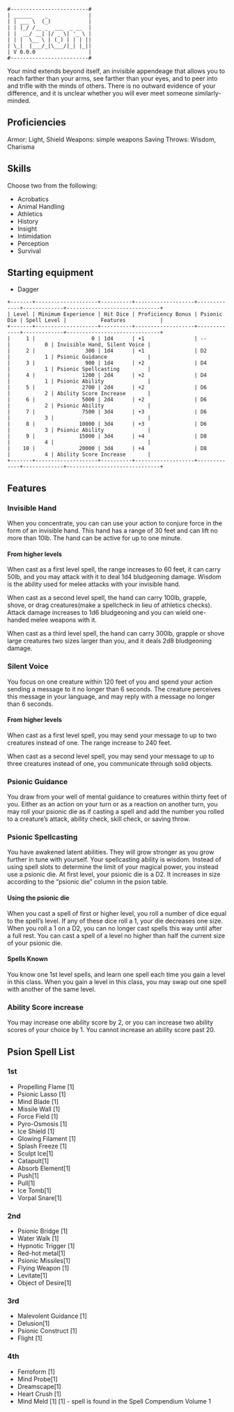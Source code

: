 ```
#-------------------------#
| ______    _             |
| | ___ \  (_)            |
| | |_/ /__ _  ___  _ __  |
| |  __/ __| |/ _ \| '_ \ |
| | |  \__ \ | (_) | | | ||
| \_|  |___/_|\___/|_| |_||
| V 0.0.0                 |
#-------------------------#
```
Your mind extends beyond itself, an invisible appendeage that allows you to
reach farther than your arms, see farther than your eyes, and to peer into and
trifle with the minds of others. There is no outward evidence of your
difference, and it is unclear whether you will ever meet someone
similarly-minded.

## Proficiencies
Armor: Light, Shield
Weapons: simple weapons
Saving Throws: Wisdom, Charisma

## Skills
Choose two from the following:
- Acrobatics
- Animal Handling
- Athletics
- History
- Insight
- Intimidation
- Perception
- Survival

## Starting equipment
- Dagger

```
+-------+--------------------+----------+-------------------+-------------+-------------+------------------------------+
| Level | Minimum Experience | Hit Dice | Proficiency Bonus | Psionic Die | Spell Level |           Features           |
+-------+--------------------+----------+-------------------+-------------+-------------+------------------------------+
|     1 |                  0 | 1d4      | +1                | --          |           0 | Invisible Hand, Silent Voice |
|     2 |                300 | 1d4      | +1                | D2          |           1 | Psionic Guidance             |
|     3 |                900 | 1d4      | +2                | D4          |           1 | Psionic Spellcasting         |
|     4 |               1200 | 2d4      | +2                | D4          |           1 | Psionic Ability              |
|     5 |               2700 | 2d4      | +2                | D6          |           2 | Ability Score Increase       |
|     6 |               5000 | 2d4      | +2                | D6          |           2 | Psionic Ability              |
|     7 |               7500 | 3d4      | +3                | D6          |           3 |                              |
|     8 |              10000 | 3d4      | +3                | D6          |           3 | Psionic Ability              |
|     9 |              15000 | 3d4      | +4                | D8          |           4 |                              |
|    10 |              20000 | 3d4      | +4                | D8          |           4 | Ability Score Increase       |
+-------+--------------------+----------+-------------------+-------------+-------------+------------------------------+
```

## Features


### Invisible Hand
When you concentrate, you can can use your action to conjure force in the form
of an invisible hand. This hand has a range of 30 feet and can lift no more 
than 10lb. The hand can be active for up to one minute.

#### From higher levels
When cast as a first level spell, the range increases to 60 feet, it can carry
50lb, and you may attack with it to deal 1d4 bludgeoning damage. Wisdom is
the ability used for melee attacks with your invisible hand.

When cast as a second level spell, the hand can carry 100lb, grapple, shove, or
drag creatures(make a spellcheck in lieu of athletics checks). Attack damage 
increases to 1d6 bludgeoning and you can wield one-handed melee weapons with it.

When cast as a third level spell, the hand can carry 300lb, grapple or shove
large creatures two sizes larger than you, and it deals 2d8 bludgeoning damage.

### Silent Voice
You focus on one creature within 120 feet of you and spend your action sending
a message to it no longer than 6 seconds. The creature perceives this message
in your language, and may reply with a message no longer than 6 seconds.

#### From higher levels
When cast as a first level spell, you may send your message to up to two
creatures instead of one. The range increase to 240 feet.

When cast as a second level spell, you may send your message to up to three
creatures instead of one, you communicate through solid objects.

### Psionic Guidance
You draw from your well of mental guidance to creatures within thirty feet of 
you. Either as an action on your turn or as a reaction on another turn, you may 
roll your psionic die as if casting a spell and add the number you rolled to a 
creature’s attack, ability check, skill check, or saving throw.

### Psionic Spellcasting
You have awakened latent abilities. They will grow stronger as you grow further
in tune with yourself. Your spellcasting ability is wisdom. Instead of using 
spell slots to determine the limit of your magical power, you instead use a 
psionic die. At first level, your psionic die is a D2. It increases in size 
according to the “psionic die” column in the psion table.


#### Using the psionic die
When you cast a spell of first or higher level, you roll a number of dice equal
to the spell’s level. If any of these dice roll a 1, your die decreases one 
size. When you roll a 1 on a D2, you can no longer cast spells this way until 
after a full rest. You can cast a spell of a level no higher than half the 
current size of your psionic die. 

#### Spells Known
You know one 1st level spells, and learn one spell each time you gain a level 
in this class. When you gain a level in this class, you may swap out one spell 
with another of the same level.

### Ability Score increase
You may increase one ability score by 2, or you can increase two ability scores 
of your choice by 1. You cannot increase an ability score past 20.

## Psion Spell List

### 1st
- Propelling Flame [1]
- Psionic Lasso [1]
- Mind Blade [1]
- Missile Wall [1]
- Force Field [1]
- Pyro-Osmosis [1]
- Ice Shield [1]
- Glowing Filament [1]
- Splash Freeze [1]
- Sculpt Ice[1]
- Catapult[1]
- Absorb Element[1]
- Push[1]
- Pull[1]
- Ice Tomb[1]
- Vorpal Snare[1]
### 2nd
- Psionic Bridge [1]
- Water Walk [1]
- Hypnotic Trigger [1]
- Red-hot metal[1]
- Psionic Missiles[1]
- Flying Weapon [1]
- Levitate[1]
- Object of Desire[1]
### 3rd
- Malevolent Guidance [1]
- Delusion[1]
- Psionic Construct [1]
- Flight [1]
### 4th
- Ferroform [1]
- Mind Probe[1]
- Dreamscape[1]
- Heart Crush [1]
- Mind Meld [1]
[1] - spell is found in the Spell Compendium Volume 1